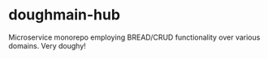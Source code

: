 # doughmain-hub
Microservice monorepo employing BREAD/CRUD functionality over various domains. Very doughy!
